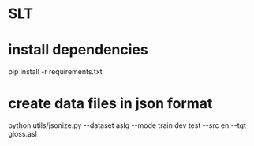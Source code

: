 # SLT

# install dependencies
pip install -r requirements.txt

# create data files in json format 
python utils/jsonize.py --dataset aslg --mode train dev test --src en --tgt gloss.asl


